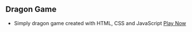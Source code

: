 ## Dragon Game
- Simply dragon game created with HTML, CSS and JavaScript [Play Now](https://programminghovo.github.io/dragon-game/)
